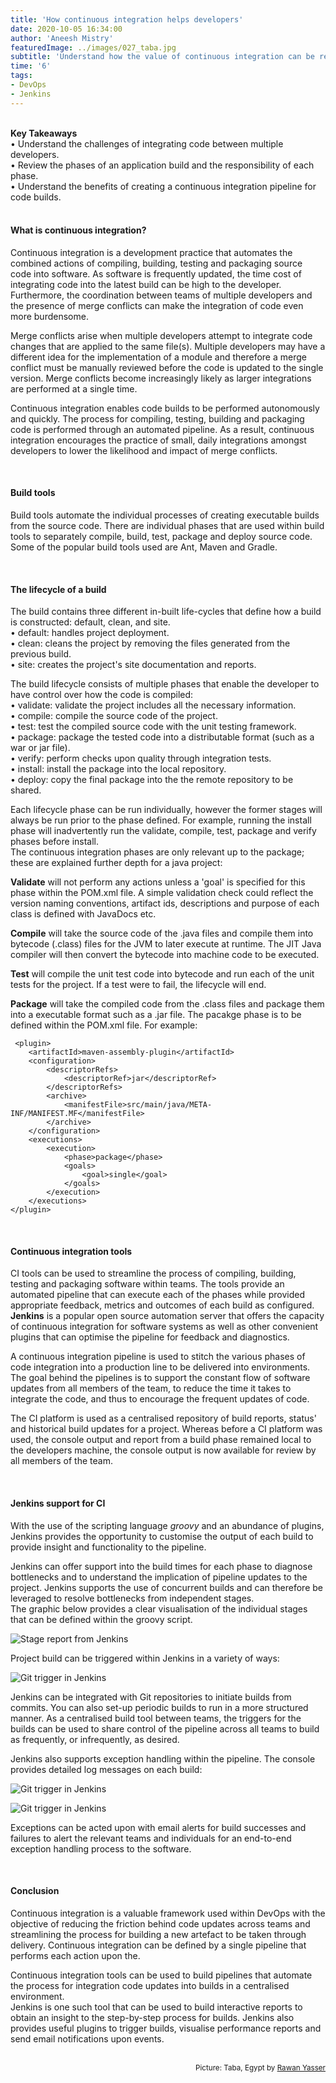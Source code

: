 ```yaml
---
title: 'How continuous integration helps developers'
date: 2020-10-05 16:34:00
author: 'Aneesh Mistry'
featuredImage: ../images/027_taba.jpg
subtitle: 'Understand how the value of continuous integration can be realised amongst teams of multiple developers.'
time: '6'
tags:
- DevOps
- Jenkins
---
```

<br>
<strong>Key Takeaways</strong><br>
&#8226; Understand the challenges of integrating code between multiple developers.<br>
&#8226; Review the phases of an application build and the responsibility of each phase.<br>
&#8226; Understand the benefits of creating a continuous integration pipeline for code builds.<br>

<br>
<h4>What is continuous integration?</h4>
<p>
Continuous integration is a development practice that automates the combined actions of compiling, building, testing and packaging source code into software. As software is frequently updated, the time cost of integrating code into the latest build can be high to the developer. Furthermore, the coordination between teams of multiple developers and the presence of merge conflicts can make the integration of code even more burdensome.
</p>
<p>
Merge conflicts arise when multiple developers attempt to integrate code changes that are applied to the same file(s). Multiple developers may have a different idea for the implementation of a module and therefore a merge conflict must be manually reviewed before the code is updated to the single version. Merge conflicts become increasingly likely as larger integrations are performed at a single time.</p>
<p>
Continuous integration enables code builds to be performed autonomously and quickly. The process for compiling, testing, building and packaging code is performed through an automated pipeline. As a result, continuous integration encourages the practice of small, daily integrations amongst developers to lower the likelihood and impact of merge conflicts. 
</p>

<br>
<h4>Build tools</h4>
<p>
Build tools automate the individual processes of creating executable builds from the source code. There are individual phases that are used within build tools to separately compile, build, test, package and deploy source code. Some of the popular build tools used are Ant, Maven and Gradle.
</p>

<br>
<h4>The lifecycle of a build</h4>
<p>
The build contains three different in-built life-cycles that define how a build is constructed: default, clean, and site.<br>
&#8226; default: handles project deployment.<br>
&#8226; clean: cleans the project by removing the files generated from the previous build.<br>
&#8226; site: creates the project's site documentation and reports.<br>
</p>
<p>
The build lifecycle consists of multiple phases that enable the developer to have control over how the code is compiled:<br>
&#8226; validate: validate the project includes all the necessary information.<br>
&#8226; compile: compile the source code of the project.<br>
&#8226; test: test the compiled source code with the unit testing framework.<br>
&#8226; package: package the tested code into a distributable format (such as a war or jar file).<br>
&#8226; verify: perform checks upon quality through integration tests.<br>
&#8226; install: install the package into the local repository.<br>
&#8226; deploy: copy the final package into the the remote repository to be shared.
</p>
<p>
Each lifecycle phase can be run individually, however the former stages will always be run prior to the phase defined. For example, running the install phase will inadvertently run the validate, compile, test, package and verify phases before install.<br>
The continuous integration phases are only relevant up to the package; these are explained further depth for a java project:
</p>

<p>
<strong>Validate</strong> will not perform any actions unless a 'goal' is specified for this phase within the POM.xml file. A simple validation check could reflect the version naming conventions, artifact ids, descriptions and purpose of each class is defined with JavaDocs etc.  
</p>
<p>
<strong>Compile</strong> will take the source code of the .java files and compile them into bytecode (.class) files for the JVM to later execute at runtime. The JIT Java compiler will then convert the bytecode into machine code to be executed.
</p>
<p>
<strong>Test</strong> will compile the unit test code into bytecode and run each of the unit tests for the project. If a test were to fail, the lifecycle will end.
</p>
<p>
<strong>Package</strong> will take the compiled code from the .class files and package them into a executable format such as a .jar file. The pacakge phase is to be defined within the POM.xml file. For example:

```
 <plugin>
    <artifactId>maven-assembly-plugin</artifactId>
    <configuration>
        <descriptorRefs>
            <descriptorRef>jar</descriptorRef>
        </descriptorRefs>
        <archive>
            <manifestFile>src/main/java/META-INF/MANIFEST.MF</manifestFile>
        </archive>
    </configuration>
    <executions>
        <execution>
            <phase>package</phase>
            <goals>
                <goal>single</goal>
            </goals>
        </execution>
    </executions>
</plugin>

```
</p>

<br>
<h4>Continuous integration tools</h4>
<p>
CI tools can be used to streamline the process of compiling, building, testing and packaging software within teams. The tools provide an automated pipeline that can execute each of the phases 
while provided appropriate feedback, metrics and outcomes of each build as configured. <strong>Jenkins</strong> is a popular open source automation server that offers the capacity of continuous integration 
for software systems as well as other convenient plugins that can optimise the pipeline for feedback and diagnostics. 
</p>
<p>
A continuous integration pipeline is used to stitch the various phases of code integration into a production line to be delivered into environments. The goal behind the pipelines is to support the constant flow of software updates from all members of the team, to reduce the time it takes to integrate the code, and thus to encourage the frequent updates of code.
</p>
<p>
The CI platform is used as a centralised repository of build reports, status' and historical build updates for a project. Whereas before a CI platform was used, the console output and report from a build phase remained local to the developers machine, the console output is now available for review by all members of the team.
</p>
<br>
<h4>Jenkins support for CI</h4>
<p>
With the use of the scripting language <i>groovy</i> and an abundance of plugins, Jenkins provides the opportunity to customise the output of each build to provide insight and functionality to the pipeline.
</p>
<p>
Jenkins can offer support into the build times for each phase to diagnose bottlenecks and to understand the implication of pipeline updates to the project. Jenkins supports the use of concurrent builds and can therefore be leveraged to resolve bottlenecks from independent stages.<br>
The graphic below provides a clear visualisation of the individual stages that can be defined within the groovy script.

![Stage report from Jenkins](../../src/images/027_stages.png)

</p>
<p>
Project build can be triggered within Jenkins in a variety of ways:

![Git trigger in Jenkins](../../src/images/027_trigger.png)

Jenkins can be integrated with Git repositories to initiate builds from commits. You can also set-up periodic builds to run in a more structured manner. As a centralised build tool between teams, the triggers for the builds can be used to share control of the pipeline across all teams to build as frequently, or infrequently, as desired.
</p>
<p>
Jenkins also supports exception handling within the pipeline. The console provides detailed log messages on each build:

![Git trigger in Jenkins](../../src/images/027_console1.png)

![Git trigger in Jenkins](../../src/images/027_console2.png)

Exceptions can be acted upon with email alerts for build successes and failures to alert the relevant teams and individuals for an end-to-end exception handling process to the software. 
</p>
<br>
<h4>Conclusion</h4>
<p>
Continuous integration is a valuable framework used within DevOps with the objective of reducing the friction behind code updates across teams and streamlining the process for 
building a new artefact to be taken through delivery. Continuous integration can be defined by a single pipeline that performs each action upon the.
</p>
<p>
Continuous integration tools can be used to build pipelines that automate the process for integration code updates into builds in a centralised environment.<br>
Jenkins is one such tool that can be used to build interactive reports to obtain an insight to the step-by-step process for builds. Jenkins also provides useful plugins to trigger builds, visualise performance reports and send email notifications upon events. 
</p>

<br>
<small style="float: right;" >Picture: Taba, Egypt by <a target="_blank" href="https://unsplash.com/@rawanyasser">Rawan Yasser</small></a><br>

